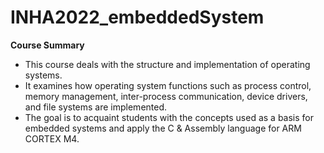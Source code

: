# INHA2022_embeddedSystem
**Course Summary**

- This course deals with the structure and implementation of operating systems. 
- It examines how operating system functions such as process control, memory management, inter-process communication, device drivers, and file systems are implemented. 
- The goal is to acquaint students with the concepts used as a basis for embedded systems and apply the C & Assembly language for ARM CORTEX M4. 

